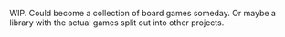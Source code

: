 WIP. Could become a collection of board games someday. Or maybe a library with the actual games split out into other projects. 
